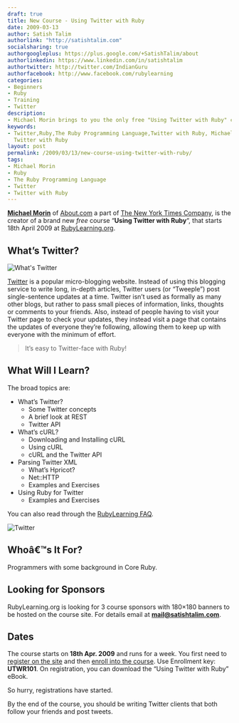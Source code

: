 ```yaml
---
draft: true
title: New Course - Using Twitter with Ruby
date: 2009-03-13
author: Satish Talim
authorlink: "http://satishtalim.com"
socialsharing: true
authorgoogleplus: https://plus.google.com/+SatishTalim/about
authorlinkedin: https://www.linkedin.com/in/satishtalim
authortwitter: http://twitter.com/IndianGuru
authorfacebook: http://www.facebook.com/rubylearning
categories:
- Beginners
- Ruby
- Training
- Twitter
description:
- Michael Morin brings to you the only free "Using Twitter with Ruby" course at RubyLearning.org
keywords:
- Twitter,Ruby,The Ruby Programming Language,Twitter with Ruby, Michael Morin,Using
  Twitter with Ruby
layout: post
permalink: /2009/03/13/new-course-using-twitter-with-ruby/
tags:
- Michael Morin
- Ruby
- The Ruby Programming Language
- Twitter
- Twitter with Ruby
---
```


**[Michael Morin](http://twitter.com/uzimonkey)** of
[About.com](http://ruby.about.com/b/) a part of [The New York Times
Company](http://www.nytco.com/), is the creator of a brand new *free*
course “**Using Twitter with Ruby**“, that starts 18th April 2009 at
[RubyLearning.org](http://rubylearning.org/).

## What’s Twitter?

![What's
Twitter](http://www.gapingvoid.com/history76156-thumb.jpg "Credit: http://twitter.pbwiki.com/Comedy")

[Twitter](http://twitter.com/home) is a popular micro-blogging website.
Instead of using this blogging service to write long, in-depth articles,
Twitter users (or “Tweeple”) post single-sentence updates at a time.
Twitter isn’t used as formally as many other blogs, but rather to pass
small pieces of information, links, thoughts or comments to your
friends. Also, instead of people having to visit your Twitter page to
check your updates, they instead visit a page that contains the updates
of everyone they’re following, allowing them to keep up with everyone
with the minimum of effort.

> It’s easy to Twitter-face with Ruby!

## What Will I Learn?

The broad topics are:

-   What’s Twitter?
    -   Some Twitter concepts
    -   A brief look at REST
    -   Twitter API
-   What’s cURL?
    -   Downloading and Installing cURL
    -   Using cURL
    -   cURL and the Twitter API
-   Parsing Twitter XML
    -   What’s Hpricot?
    -   Net::HTTP
    -   Examples and Exercises
-   Using Ruby for Twitter
    -   Examples and Exercises

You can also read through the [RubyLearning
FAQ](http://rubylearning.com/satishtalim/faq.html).

![Twitter](http://rubylearning.com/images/icon_d.png "http://twitter.com/IndianGuru")

## Whoâ€™s It For?

Programmers with some background in Core Ruby.

## Looking for Sponsors

RubyLearning.org is looking for 3 course sponsors with 180×180 banners
to be hosted on the course site. For details email at
**mail@satishtalim.com**.

## Dates

The course starts on **18th Apr. 2009** and runs for a week. You first
need to [register on the site](http://rubylearning.org/) and then
[enroll into the
course](http://rubylearning.org/class/course/view.php?id=30). Use
Enrollment key: **UTWR101**. On registration, you can download the
“Using Twitter with Ruby” eBook.

So hurry, registrations have started.

By the end of the course, you should be writing Twitter clients that
both follow your friends and post tweets.

